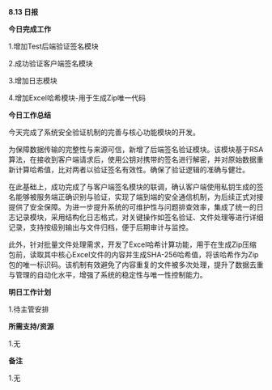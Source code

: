 **8.13 日报**

**今日完成工作**

1.增加Test后端验证签名模块

2.成功验证客户端签名模块

3.增加日志模块

4.增加Excel哈希模块-用于生成Zip唯一代码

**今日工作总结**

今天完成了系统安全验证机制的完善与核心功能模块的开发。

为保障数据传输的完整性与来源可信，新增了后端签名验证模块。该模块基于RSA算法，在接收到客户端请求后，使用公钥对携带的签名进行解密，并对原始数据重新计算哈希值，比对两者以验证签名有效性。确保了验证逻辑的准确与健壮。

在此基础上，成功完成了与客户端签名模块的联调，确认客户端使用私钥生成的签名能够被服务端正确识别与验证，实现了端到端的安全通信机制，为后续正式对接提供了安全保障。为进一步提升系统的可维护性与问题排查效率，集成了统一的日志记录模块，采用结构化日志格式，对关键操作如签名验证、文件处理等进行详细记录，支持按级别输出与文件归档，便于后期审计与监控。

此外，针对批量文件处理需求，开发了Excel哈希计算功能，用于在生成Zip压缩包前，读取其中核心Excel文件的内容并生成SHA-256哈希值，将该哈希作为Zip包的唯一标识码。该机制有效避免了内容重复的文件被多次处理，提升了数据去重与管理的自动化水平，增强了系统的稳定性与唯一性控制能力。

**明日工作计划**

﻿1.待主管安排

**所需支持/资源**

﻿1.无

**备注**

1.无